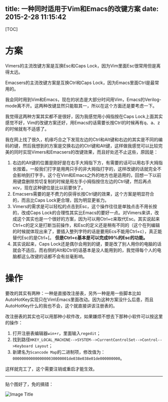title: 一种同时适用于Vim和Emacs的改键方案
date: 2015-2-28 11:15:42
---

[TOC]

# 方案

Vimers的主流改键方案是互换Esc和Caps Lock，因为Vim里面Esc很常用但是离得太远。

Emacsers的主流改键方案是互换Ctrl和Caps Lock，因为Emacs里面Ctrl是最常用的。

<!--more-->

我会同时用到Vim和Emacs，现在的状态是大部分时间用Vim，Emacs的Verilog-mode离不开。这两种改键显然只能取其一，所以在这个方面还是要考虑一下。

我觉得这两种方案其实都不是很好，因为我感觉用小拇指按在Caps Lock上面其实感觉不好，Vim的改键方案还好，用Emacs的话需要长按Ctrl的时候再有q、a、z的时候就有不适感了。

我在网上找了很久，机缘巧合之下发现左边的Ctrl和Alt键和右边的其实是不同的编码的键，然后我想到的方案是交换右边的Ctrl键和Alt键，这样做我感觉可以比较完美的同时实现Vimers和Emacsers的改键效果，而且好处还不止这些，原因是：

1.	右边的Alt键的位置是刚好是在右手大拇指下方，有需要的话可以用右手大拇指长按着。一般我们打字是用两只手的非大拇指打字的，这样改键的话就完全不会影响到打字手。这个在Vim和Emacs之外的地方也是适用的，回想一下以前用键盘删除剪切复制的时候是用左手小拇指按住左边的Ctrl键，然后再点xcv，现在这种键位是比以前要快了。
2.	Emacsers需要的是不费力的获得长按Ctrl键的效果，这个方案是明显符合的，而且比Caps Lock更合理，因为明显更省力。
3.	Vimers的需求是可以轻松的点击到Esc，这个操作往往是单独点击不用长按的，改成Caps Lock的合理性其实比Emacs的要好一点。对Vimers来讲，改成这个其实也是一个很好的方案，因为可以用Ctrl+c来取代Esc。其实说起来Ctrl+c的定义是打断当前操作，和Esc的定义还是稍有不同的（这个在列编辑的时候就体现出来了，要插入整列字符的话是要用Ecs不能用Ctrl+c），真正能替代Esc的是Ctrl+[。 __但是Ctrl+c基本是可以完成99%的Esc的功能。__
4.	其实说起来，Caps Lock还是偶尔会用到的键，要是改了别人用你的电脑的话就会不适应。而右侧的Alt和Ctrl的话基本是没人能用到的，我觉得每个人的电脑都这么改键的话都不会有丝毫影响。

# 操作

要改的其实有两种：一种是直接改注册表，另外一种是用一些脚本比如AutoHotKey实现只在Vim\Emacs里面改动。因为这种方案没什么后患，而且AutoHotKey什么的我也不会，这个就直接讲该注册表的。

改注册表的其实也可以用那种小软件改，如果嫌烦不想去下那种小软件可以按这里的操作：

1.	打开注册表编辑器`win+r`，里面输入`regedit`；
2.	找到路径`HKEY_LOCAL_MACHINE-->SYSTEM-->CurrentControlSet-->Control-->Keyboard Layout`；
3.	新建名为`Scancode Map`的二进制项，修改值为：`0000000000000000030000001de038e038e01de000000000`。


这样就完工了，这个需要注销或重启才能生效。

-----
贴个图好了，免的搞错：

![Image Title](/article_pics/key_switch.bmp)

